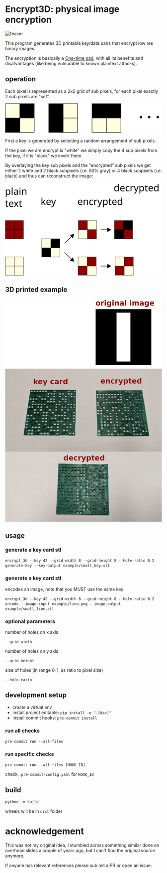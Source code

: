 # Encrypt3D: physical image encryption
![teaser](docs/teaser.gif)

This program generates 3D printable key/data pairs that encrypt low res binary images.

The encryption is basically a [One-time pad](https://en.wikipedia.org/wiki/One-time_pad), with all its benefits and disatvantages (like being vulnurable to known plaintext attacks).

## operation
Each pixel is represented as a 2x2 grid of sub pixels, for each pixel exactly 2 sub pixels are "set".

![example subpixels](docs/random_subpixels.svg)

First a key is generated by selecting a random arrangement of sub pixels.

If the pixel we are encrypt is "white" we simply copy the 4 sub pixels from the key, if it is "black" we invert them.

By overlaying the key sub pixels and the "encrypted" sub pixels we get either 2 white and 2 black subpixels (i.e. 50% gray) or 4 black subpixels (i.e. black) and thus can reconstruct the image:

![encryption process](docs/encryption_process.svg)

## 3D printed example
![printed example](docs/printed_example.png)

## usage
### generate a key card stl
```
encrypt_3d --key 42 --grid-width 8 --grid-height 8 --hole-ratio 0.2 generate-key --key-output example/small_key.stl
```


### generate a key card stl
encodes an image, note that you MUST use the same key
```
encrypt_3d --key 42 --grid-width 8 --grid-height 8 --hole-ratio 0.2 encode --image-input example/line.png --image-output example/small_line.stl
```

### optional parameters
number of holes on x axis
```
--grid-width
```

number of holes on y axis
```
--grid-height
```

size of holes (in range 0-1, as ratio to pixel size)
```
--hole-ratio
```

## development setup

- create a virtual env
- install project editable: `pip install -e ".[dev]"`
- install commit hooks: `pre-commit install`

### run all checks
```
pre-commit run --all-files
```
### run specific checks
```
pre-commit run --all-files [HOOK_ID]
```

check `.pre-commit-config.yaml` for `HOOK_ID`

## build
```
python -m build
```
wheels will be in `dist` folder



# acknowledgement
This was not my original idea, I stumbled across something similar done on overhead slides a couple of years ago, but I can't find the original source anymore.

If anyone has relevant references please sub mit a PR or open an issue.
